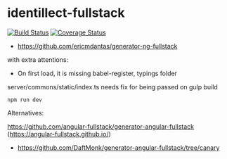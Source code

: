 # identillect-fullstack
[![Build Status](https://secure.travis-ci.org/pristinetran/identillect-fullstack.png?branch=master)](https://travis-ci.org/pristinetran/identillect-fullstack)
[![Coverage Status](https://coveralls.io/repos/pristinetran/identillect-fullstack/badge.svg?branch=master)](https://coveralls.io/r/pristinetran/identillect-fullstack/?branch=master)


- https://github.com/ericmdantas/generator-ng-fullstack



with extra attentions:

- On first load, it is missing babel-register, typings folder



server/commons/static/index.ts needs fix for being passed on gulp build

`npm run dev`


Alternatives:


https://github.com/angular-fullstack/generator-angular-fullstack   (https://angular-fullstack.github.io/)

- https://github.com/DaftMonk/generator-angular-fullstack/tree/canary
